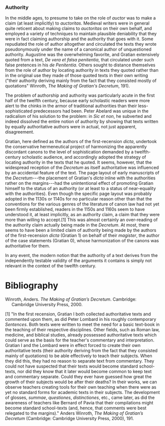 ### Authority

In the middle ages, to presume to take on the role of *auctor* was to
make a claim (at least implicitly) to *auctoritas*. Medieval writers
were in general quite reticent about making claims to *auctoritas* on
their own behalf, and employed a variety of techniques to maintain
plausible deniability that they were in fact claiming authorship and the
authority that goes with it. Some repudiated the role of author
altogether and circulated the texts they wrote pseudonymously under the
name of a canonical author of unquestioned authority. Augustine was the
overwhelming favorite, and Gratian extensively quoted from a text, *De
vera et falsa penitentia*, that circulated under such false pretences in
his *de Penitentia*. Others sought to distance themselves from the role
of author by locating authority in texts they quoted rather than in the
original use they made of those quoted texts in their own writing
("their authority deriving mainly from the fact that they consisted
mostly of quotations" Winroth, *The Making of Gratian's Decretum*, 191).

The problem of authorship and authority was particularly acute in the
first half of the twelfth century, because early scholastic readers were
more alert to the chinks in the armor of traditional authorities than
their less-sophisticated predecessors had been. Peter Abelard was unique
in the radicalism of his solution to the problem: in *Sic et non*, he
subverted and indeed dissolved the entire notion of authority by showing
that texts written by equally authoritative authors were in actual, not
just apparent, disagreement.

Gratian, here defined as the authors of the first-recension *dicta*,
undertook the conservative hermeneutical project of harmonizing the
apparently discordant canons to the level of sophistication demanded by
a twelfth-century scholastic audience, and accordingly adopted the
strategy of locating authority in the texts that he quoted. It seems,
however, that the widespread reception of the *Decretum* as itself
authoritative was influenced by an accidental feature of the text. The
page layout of early manuscripts of the *Decretum*---the placement of
Gratian's *dicta* inline with the authorities rather on the
margins---had the unintentional effect of promoting Gratian himself to
the status of an authority (or at least to a status of near-equality
with the authorities). Even though the specific page layout was probably
adopted in the 1130s or 1140s for no particular reason other than that
the conventions for the various genres of the literature of canon law
had not yet been firmly established, readers in the 1150s and 1160s seem
to have understood it, at least implicitly, as an authority claim, a
claim that they were more than willing to accept.[1] This was almost
certainly an over-reading of the authority claim actually being made in
the *Decretum*. At most, there seems to have been a limited claim of
authority being made by the authors of the first-recension *dicta*
(Gratian 1) on behalf of their *magister*, the author of the case
statements (Gratian 0), whose harmonization of the canons was
authoritative for them.

In any event, the modern notion that the authority of a text derives
from the independently testable validity of the arguments it contains is
simply not relevant in the context of the twelfth century.

# Bibliography

<div id="refs" class="references csl-bib-body hanging-indent">

<div id="ref-winroth_making_2000" class="csl-entry">

Winroth, Anders. *The Making of Gratian’s Decretum*. Cambridge:
Cambridge University Press, 2000.

</div>

</div>

[1] "In the first recension, Gratian I both collected authoritative
texts and commented upon them, as did Peter Lombard in his roughly
contemporary *Sentences*. Both texts were written to meet the need for a
basic text-book in the teaching of their respective disciplines. Other
fields, such as Roman law, medicine, and biblical studies, already
possessed authoritative texts which could serve as the basis for the
teacher's commentary and interpretation. Gratian I and the Lombard were
in effect forced to create their own authoritative texts (their
authority deriving from the fact that they consisted mainly of
quotations) to be able effectively to teach their subjects. When they
did this, they had no reason to separate text from commentary. They
could not have suspected that their texts would become standard
school-texts, nor did they know that it later would become common to
keep text and commentary separate. Could they ever have guessed how
great the growth of their subjects would be after their deaths? In their
works, we can observe teachers creating tools for their own teaching
when there were as yet no standard forms for academic texts in their
subjects. The development of glosses, *summae*, *questiones*,
*distinctiones*, etc., came later, as did the awareness of teachers like
Bernard of Pavia that their compilations might become standard
school-texts (and, hence, that comments were best relegated to the
margins)." Anders Winroth, *The Making of Gratian’s Decretum*
(Cambridge: Cambridge University Press, 2000), 191.
